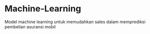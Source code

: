 # Machine-Learning
Model machine learning untuk memudahkan sales dalam memprediksi pembelian asuransi mobil
